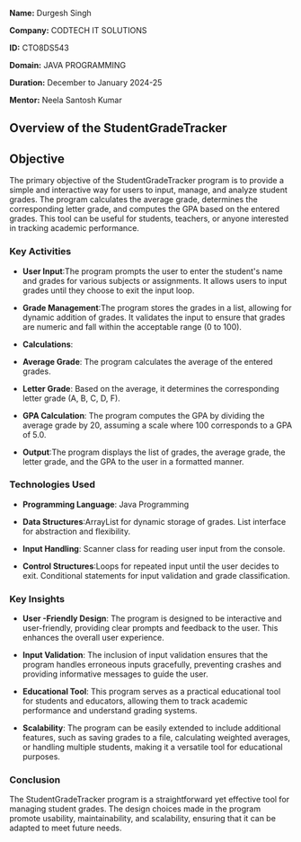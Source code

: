 **Name:** Durgesh Singh

**Company:** CODTECH IT SOLUTIONS

**ID:** CTO8DS543

**Domain:** JAVA PROGRAMMING

**Duration:** December to January 2024-25

**Mentor:** Neela Santosh Kumar


## Overview of the StudentGradeTracker

## Objective

The primary objective of the StudentGradeTracker program is to provide a simple and interactive way for users to input, manage, and analyze student grades. The program calculates the average grade, determines the corresponding letter grade, and computes the GPA based on the entered grades. This tool can be useful for students, teachers, or anyone interested in tracking academic performance.

### Key Activities

- **User Input**:The program prompts the user to enter the student's name and grades for various subjects or assignments.
                 It allows users to input grades until they choose to exit the input loop.

- **Grade Management**:The program stores the grades in a list, allowing for dynamic addition of grades.
                       It validates the input to ensure that grades are numeric and fall within the acceptable range (0 to 100).
  
- **Calculations**:
 
- **Average Grade**: The program calculates the average of the entered grades.
 
- **Letter Grade**: Based on the average, it determines the corresponding letter grade (A, B, C, D, F).
 
- **GPA Calculation**: The program computes the GPA by dividing the average grade by 20, assuming a scale where 100 corresponds to a GPA of 5.0.
  
- **Output**:The program displays the list of grades, the average grade, the letter grade, and the GPA to the user in a formatted manner.

### Technologies Used
- **Programming Language**: Java Programming

- **Data Structures**:ArrayList for dynamic storage of grades.
                List interface for abstraction and flexibility.
                
- **Input Handling**: Scanner class for reading user input from the console.

- **Control Structures**:Loops for repeated input until the user decides to exit.
                   Conditional statements for input validation and grade classification.

### Key Insights
- **User -Friendly Design**: The program is designed to be interactive and user-friendly, providing clear prompts and feedback to the user. This enhances the overall user experience. 

- **Input Validation**: The inclusion of input validation ensures that the program handles erroneous inputs gracefully, preventing crashes and providing informative messages to guide the user.

- **Educational Tool**: This program serves as a practical educational tool for students and educators, allowing them to track academic performance and understand grading systems.

- **Scalability**: The program can be easily extended to include additional features, such as saving grades to a file, calculating weighted averages, or handling multiple students, making it a versatile tool for 
                  educational purposes.

### Conclusion
The StudentGradeTracker program is a straightforward yet effective tool for managing student grades. The design choices made in the program promote usability, maintainability, and scalability, ensuring that it can be adapted to meet future needs.




